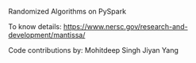 Randomized Algorithms on PySpark

To know details: https://www.nersc.gov/research-and-development/mantissa/

Code contributions by:
Mohitdeep Singh
Jiyan Yang